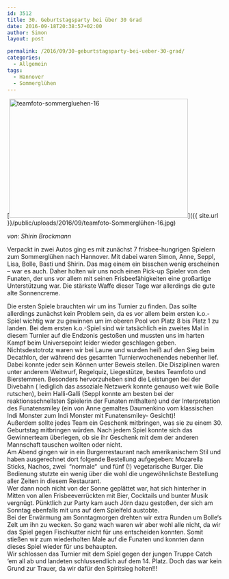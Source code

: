 ```yaml
---
id: 3512
title: 30. Geburtstagsparty bei über 30 Grad
date: 2016-09-18T20:38:57+02:00
author: Simon
layout: post

permalink: /2016/09/30-geburtstagsparty-bei-ueber-30-grad/
categories:
  - Allgemein
tags:
  - Hannover
  - Sommerglühen
---
```

[<img class=" wp-image-3513 alignleft" src="{{ site.url }}/public/uploads/2016/09/teamfoto-Sommerglühen-16-300x200.jpg" alt="teamfoto-sommergluehen-16" width="418" height="278"  />]({{ site.url }}/public/uploads/2016/09/teamfoto-Sommerglühen-16.jpg)

_von: Shirin Brockmann_

Verpackt in zwei Autos ging es mit zunächst 7 frisbee-hungrigen Spielern zum Sommerglühen nach Hannover. Mit dabei waren Simon, Anne, Seppl, Lisa, Bolle, Basti und Shirin. Das mag einem ein bisschen wenig erscheinen – war es auch. Daher holten wir uns noch einen Pick-up Spieler von den Funaten, der uns vor allem mit seinen Frisbeefähigkeiten eine großartige Unterstützung war. Die stärkste Waffe dieser Tage war allerdings die gute alte Sonnencreme. <!--more-->

  
Die ersten Spiele brauchten wir um ins Turnier zu finden. Das sollte allerdings zunächst kein Problem sein, da es vor allem beim ersten k.o.-Spiel wichtig war zu gewinnen um im oberen Pool von Platz 8 bis Platz 1 zu landen. Bei dem ersten k.o.-Spiel sind wir tatsächlich ein zweites Mal in diesem Turnier auf die Endzonis gestoßen und mussten uns im harten Kampf beim Universepoint leider wieder geschlagen geben.  
Nichtsdestotrotz waren wir bei Laune und wurden heiß auf den Sieg beim Decathlon, der während des gesamten Turnierwochenendes nebenher lief. Dabei konnte jeder sein Können unter Beweis stellen. Die Disziplinen waren unter anderem Weitwurf, Regelquiz, Liegestütze, bestes Teamfoto und Bierstemmen. Besonders hervorzuheben sind die Leistungen bei der Divebahn ( lediglich das assoziale Netzwerk konnte genauso weit wie Bolle rutschen), beim Halli-Galli (Seppl konnte am besten bei der reaktionsschnellsten Spielerin der Funaten mithalten) und der Interpretation des Funatensmiley (ein von Anne gemaltes Daumenkino vom klassischen Indi Monster zum Indi Monster mit Funatensmiley- Gesicht)!  
Außerdem sollte jedes Team ein Geschenk mitbringen, was sie zu einem 30. Geburtstag mitbringen würden. Nach jedem Spiel konnte sich das Gewinnerteam überlegen, ob sie ihr Geschenk mit dem der anderen Mannschaft tauschen wollten oder nicht.  
Am Abend gingen wir in ein Burgerrestaurant nach amerikanischem Stil und haben ausgerechnet dort folgende Bestellung aufgegeben: Mozarella Sticks, Nachos, zwei  “normale“  und fünf (!) vegetarische Burger. Die Bedienung stutzte ein wenig über die wohl die ungewöhnlichste Bestellung aller Zeiten in diesem Restaurant.  
Wer dann noch nicht von der Sonne geplättet war, hat sich hinterher in Mitten von allen Frisbeeverrückten mit Bier, Cocktails und bunter Musik vergnügt. Pünktlich zur Party kam auch Jörn dazu gestoßen, der sich am Sonntag ebenfalls mit uns auf dem Spielfeld austobte.  
Bei der Erwärmung am Sonntagmorgen drehten wir extra Runden um Bolle‘s Zelt um ihn zu wecken. So ganz wach waren wir aber wohl alle nicht, da wir das Spiel gegen Fischkutter nicht für uns entscheiden konnten. Somit stießen wir zum wiederholten Male auf die Funaten und konnten dann dieses Spiel wieder für uns behaupten.  
Wir schlossen das Turnier mit dem Spiel gegen der jungen Truppe Catch ‘em all ab und landeten schlussendlich auf dem 14. Platz. Doch das war kein Grund zur Trauer, da wir dafür den Spiritsieg holten!!!